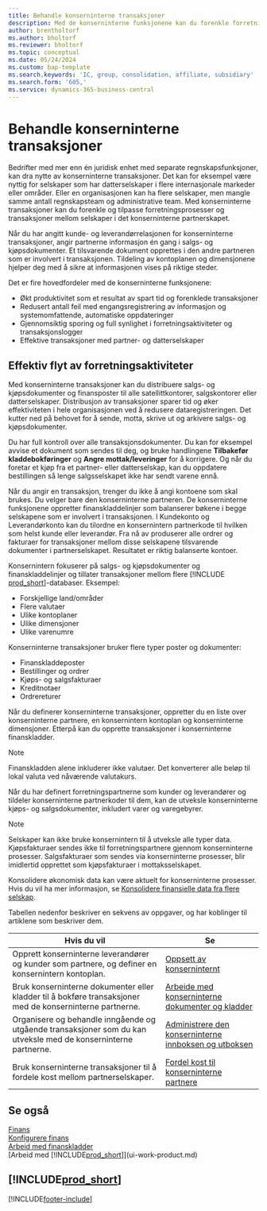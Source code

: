```yaml
---
title: Behandle konserninterne transaksjoner
description: Med de konserninterne funksjonene kan du forenkle forretningsprosesser og transaksjoner mellom selskaper i samme organisasjon.
author: brentholtorf
ms.author: bholtorf
ms.reviewer: bholtorf
ms.topic: conceptual
ms.date: 05/24/2024
ms.custom: bap-template
ms.search.keywords: 'IC, group, consolidation, affiliate, subsidiary'
ms.search.form: '605,'
ms.service: dynamics-365-business-central
---
```

# Behandle konserninterne transaksjoner

Bedrifter med mer enn én juridisk enhet med separate regnskapsfunksjoner, kan dra nytte av konserninterne transaksjoner. Det kan for eksempel være nyttig for selskaper som har datterselskaper i flere internasjonale markeder eller områder. Eller en organisasjonen kan ha flere selskaper, men mangle samme antall regnskapsteam og administrative team. Med konserninterne transaksjoner kan du forenkle og tilpasse forretningsprosesser og transaksjoner mellom selskaper i det konserninterne partnerskapet.

Når du har angitt kunde- og leverandørrelasjonen for konserninterne transaksjoner, angir partnerne informasjon én gang i salgs- og kjøpsdokumenter. Et tilsvarende dokument opprettes i den andre partneren som er involvert i transaksjonen. Tildeling av kontoplanen og dimensjonene hjelper deg med å sikre at informasjonen vises på riktige steder.  

Det er fire hovedfordeler med de konserninterne funksjonene:  

* Økt produktivitet som et resultat av spart tid og forenklede transaksjoner  
* Redusert antall feil med engangsregistrering av informasjon og systemomfattende, automatiske oppdateringer  
* Gjennomsiktig sporing og full synlighet i forretningsaktiviteter og transaksjonslogger  
* Effektive transaksjoner med partner- og datterselskaper  

## Effektiv flyt av forretningsaktiviteter  

Med konserninterne transaksjoner kan du distribuere salgs- og kjøpsdokumenter og finansposter til alle satellittkontorer, salgskontorer eller datterselskaper. Distribusjon av transaksjoner sparer tid og øker effektiviteten i hele organisasjonen ved å redusere dataregistreringen. Det kutter ned på behovet for å sende, motta, skrive ut og arkivere salgs- og kjøpsdokumenter.  

Du har full kontroll over alle transaksjonsdokumenter. Du kan for eksempel avvise et dokument som sendes til deg, og bruke handlingene **Tilbakefør kladdebokføringer** og **Angre mottak/leveringer** for å korrigere. Og når du foretar et kjøp fra et partner- eller datterselskap, kan du oppdatere bestillingen så lenge salgsselskapet ikke har sendt varene ennå.  

Når du angir en transaksjon, trenger du ikke å angi kontoene som skal brukes. Du velger bare den konserninterne partneren. De konserninterne funksjonene oppretter finanskladdelinjer som balanserer bøkene i begge selskapene som er involvert i transaksjonen. I Kundekonto og Leverandørkonto kan du tilordne en konsernintern partnerkode til hvilken som helst kunde eller leverandør. Fra nå av produserer alle ordrer og fakturaer for transaksjoner mellom disse selskapene tilsvarende dokumenter i partnerselskapet. Resultatet er riktig balanserte kontoer.  

Konsernintern fokuserer på salgs- og kjøpsdokumenter og finanskladdelinjer og tillater transaksjoner mellom flere [!INCLUDE [prod_short](includes/prod_short.md)]-databaser. Eksempel:

* Forskjellige land/områder
* Flere valutaer
* Ulike kontoplaner
* Ulike dimensjoner
* Ulike varenumre  

Konserninterne transaksjoner bruker flere typer poster og dokumenter:  

* Finanskladdeposter
* Bestillinger og ordrer
* Kjøps- og salgsfakturaer
* Kreditnotaer
* Ordrereturer

Når du definerer konserninterne transaksjoner, oppretter du en liste over konserninterne partnere, en konsernintern kontoplan og konserninterne dimensjoner. Etterpå kan du opprette transaksjoner i konserninterne finanskladder.

> [!NOTE]
> Finanskladden alene inkluderer ikke valutaer. Det konverterer alle beløp til lokal valuta ved nåværende valutakurs.

Når du har definert forretningspartnerne som kunder og leverandører og tildeler konserninterne partnerkoder til dem, kan de utveksle konserninterne kjøps- og salgsdokumenter, inkludert varer og varegebyrer. 

> [!NOTE]
> Selskaper kan ikke bruke konsernintern til å utveksle alle typer data. Kjøpsfakturaer sendes ikke til forretningspartnere gjennom konserninterne prosesser. Salgsfakturaer som sendes via konserninterne prosesser, blir imidlertid opprettet som kjøpsfakturaer i mottaksselskapet.

Konsolidere økonomisk data kan være aktuelt for konserninterne prosesser. Hvis du vil ha mer informasjon, se [Konsolidere finansielle data fra flere selskap](finance-consolidated-company-reporting.md).

Tabellen nedenfor beskriver en sekvens av oppgaver, og har koblinger til artiklene som beskriver dem.

|Hvis du vil |Se|
|---|---|
|Opprett konserninterne leverandører og kunder som partnere, og definer en konsernintern kontoplan.|[Oppsett av konserninternt](intercompany-how-setup.md)|
|Bruk konserninterne dokumenter eller kladder til å bokføre transaksjoner med de konserninterne partnerne.|[Arbeide med konserninterne dokumenter og kladder](intercompany-how-work-documents-journals.md)|
|Organisere og behandle inngående og utgående transaksjoner som du kan utveksle med de konserninterne partnerne.|[Administrere den konserninterne innboksen og utboksen](intercompany-how-manage-intercompany-inbox.md)|
|Bruk konserninterne transaksjoner til å fordele kost mellom partnerselskaper.|[Fordel kost til konserninterne partnere](intercompany-allocate-costs.md)|

## Se også

[Finans](finance.md)  
[Konfigurere finans](finance-setup-finance.md)  
[Arbeid med finanskladder](ui-work-general-journals.md)  
[Arbeid med [!INCLUDE[prod_short](includes/prod_short.md)]](ui-work-product.md)

## [!INCLUDE[prod_short](includes/free_trial_md.md)]  


[!INCLUDE[footer-include](includes/footer-banner.md)]
